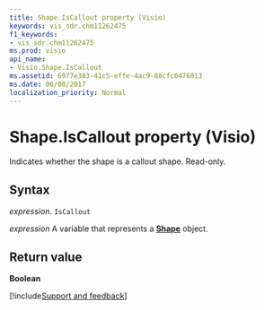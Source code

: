 ```yaml
---
title: Shape.IsCallout property (Visio)
keywords: vis_sdr.chm11262475
f1_keywords:
- vis_sdr.chm11262475
ms.prod: visio
api_name:
- Visio.Shape.IsCallout
ms.assetid: 6977e383-41c5-effe-4ac9-88cfc0476813
ms.date: 06/08/2017
localization_priority: Normal
---
```



# Shape.IsCallout property (Visio)

Indicates whether the shape is a callout shape. Read-only.


## Syntax

_expression_. `IsCallout`

_expression_ A variable that represents a **[Shape](Visio.Shape.md)** object.


## Return value

 **Boolean**

[!include[Support and feedback](~/includes/feedback-boilerplate.md)]